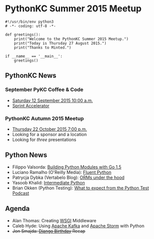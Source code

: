 # PythonKC Summer 2015 Meetup

```{python}
#!/usr/bin/env python3
# -*- coding: utf-8 -*-

def greetings():
    print("Welcome to the PythonKC Summer 2015 Meetup.")
    print("Today is Thursday 27 August 2015.")
    print("Thanks to Minted.")

if __name__ == '__main__':
    greetings()
```

## PythonKC News

### September PyKC Coffee & Code

* [Saturday 12 September 2015 10:00 a.m.][septcc]
* [Sprint Accelerator][saccel]

### PythonKC Autumn 2015 Meetup

* [Thursday 22 October 2015 7:00 p.m.][autumn]
* Looking for a sponsor and a location
* Looking for _three_ presentations

## Python News

* Filippo Valsorda: [Building Python Modules with Go 1.5][pymodgo]
* Luciano Ramalho (O'Reilly Media): [Fluent Python][flupy]
* Patrycja Dybka (Vertabelo Blog): [ORMs under the hood][orms]
* Yasoob Khalid: [Intermediate Python][intpy]
* Brian Okken (Python Testing): [What to expect from the Python Test Podcast][ptpod]

## Agenda

* Alan Thomas: Creating [WSGI][wsgi] Middleware
* Caleb Hyde: Using [Apache Kafka][akafka] and [Apache Storm][astorm] with Python
* ~~Jon Smajda: [Django Birthday][dbday] Recap~~

[akafka]: http://kafka.apache.org/ "Apache Kafka"
[astorm]: https://storm.apache.org/ "Apache Storm"
[autumn]: http://www.meetup.com/pythonkc/events/222628996/ "PythonKC Autumn 2015 Meetup"
[dbday]: http://www.pyvideo.org/category/71/ "Django Birthday on PyVideo"
[flupy]: http://shop.oreilly.com/product/0636920032519.do "Fluent Python"
[intpy]: http://book.pythontips.com/en/latest/ "Intermediate Python"
[orms]: http://www.vertabelo.com/blog/technical-articles/orms-under-the-hood "ORMs under the hood"
[ptpod]: http://pythontesting.net/podcast/what-to-expect-from-the-python-test-podcast-pt001/ "What to expect from the Python Test Podcast"
[pymodgo]: https://blog.filippo.io/building-python-modules-with-go-1-5/ "Building Python Modules with Go 1.5"
[saccel]: http://sprintaccel.com "Sprint Accelerator"
[septcc]: http://www.meetup.com/pythonkc/events/223385493/ "September PyKC Coffee & Code"
[wsgi]: http://wsgi.readthedocs.org/en/latest/ "WSGI"
